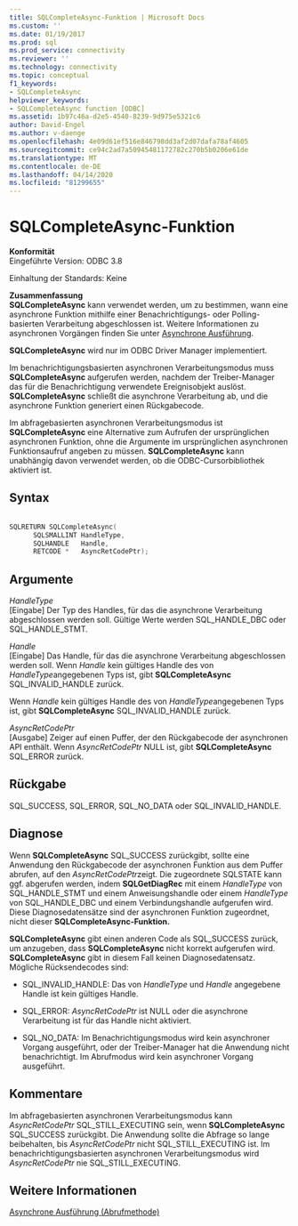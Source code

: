 ```yaml
---
title: SQLCompleteAsync-Funktion | Microsoft Docs
ms.custom: ''
ms.date: 01/19/2017
ms.prod: sql
ms.prod_service: connectivity
ms.reviewer: ''
ms.technology: connectivity
ms.topic: conceptual
f1_keywords:
- SQLCompleteAsync
helpviewer_keywords:
- SQLCompleteAsync function [ODBC]
ms.assetid: 1b97c46a-d2e5-4540-8239-9d975e5321c6
author: David-Engel
ms.author: v-daenge
ms.openlocfilehash: 4e09d61ef516e846798dd3af2d07dafa78af4605
ms.sourcegitcommit: ce94c2ad7a50945481172782c270b5b0206e61de
ms.translationtype: MT
ms.contentlocale: de-DE
ms.lasthandoff: 04/14/2020
ms.locfileid: "81299655"
---
```

# <a name="sqlcompleteasync-function"></a>SQLCompleteAsync-Funktion
**Konformität**  
 Eingeführte Version: ODBC 3.8  
  
 Einhaltung der Standards: Keine  
  
 **Zusammenfassung**  
 **SQLCompleteAsync** kann verwendet werden, um zu bestimmen, wann eine asynchrone Funktion mithilfe einer Benachrichtigungs- oder Polling-basierten Verarbeitung abgeschlossen ist. Weitere Informationen zu asynchronen Vorgängen finden Sie unter [Asynchrone Ausführung](../../../odbc/reference/develop-app/asynchronous-execution.md).  
  
 **SQLCompleteAsync** wird nur im ODBC Driver Manager implementiert.  
  
 Im benachrichtigungsbasierten asynchronen Verarbeitungsmodus muss **SQLCompleteAsync** aufgerufen werden, nachdem der Treiber-Manager das für die Benachrichtigung verwendete Ereignisobjekt auslöst. **SQLCompleteAsync** schließt die asynchrone Verarbeitung ab, und die asynchrone Funktion generiert einen Rückgabecode.  
  
 Im abfragebasierten asynchronen Verarbeitungsmodus ist **SQLCompleteAsync** eine Alternative zum Aufrufen der ursprünglichen asynchronen Funktion, ohne die Argumente im ursprünglichen asynchronen Funktionsaufruf angeben zu müssen. **SQLCompleteAsync** kann unabhängig davon verwendet werden, ob die ODBC-Cursorbibliothek aktiviert ist.  
  
## <a name="syntax"></a>Syntax  
  
```cpp  
  
SQLRETURN SQLCompleteAsync(  
      SQLSMALLINT HandleType,  
      SQLHANDLE   Handle,  
      RETCODE *   AsyncRetCodePtr);  
```  
  
## <a name="arguments"></a>Argumente  
 *HandleType*  
 [Eingabe] Der Typ des Handles, für das die asynchrone Verarbeitung abgeschlossen werden soll. Gültige Werte werden SQL_HANDLE_DBC oder SQL_HANDLE_STMT.  
  
 *Handle*  
 [Eingabe] Das Handle, für das die asynchrone Verarbeitung abgeschlossen werden soll. Wenn *Handle* kein gültiges Handle des von *HandleType*angegebenen Typs ist, gibt **SQLCompleteAsync** SQL_INVALID_HANDLE zurück.  
  
 Wenn *Handle* kein gültiges Handle des von *HandleType*angegebenen Typs ist, gibt **SQLCompleteAsync** SQL_INVALID_HANDLE zurück.  
  
 *AsyncRetCodePtr*  
 [Ausgabe] Zeiger auf einen Puffer, der den Rückgabecode der asynchronen API enthält. Wenn *AsyncRetCodePtr* NULL ist, gibt **SQLCompleteAsync** SQL_ERROR zurück.  
  
## <a name="returns"></a>Rückgabe  
 SQL_SUCCESS, SQL_ERROR, SQL_NO_DATA oder SQL_INVALID_HANDLE.  
  
## <a name="diagnostics"></a>Diagnose  
 Wenn **SQLCompleteAsync** SQL_SUCCESS zurückgibt, sollte eine Anwendung den Rückgabecode der asynchronen Funktion aus dem Puffer abrufen, auf den *AsyncRetCodePtr*zeigt. Die zugeordnete SQLSTATE kann ggf. abgerufen werden, indem **SQLGetDiagRec** mit einem *HandleType* von SQL_HANDLE_STMT und einem Anweisungshandle oder einem *HandleType* von SQL_HANDLE_DBC und einem Verbindungshandle aufgerufen wird. Diese Diagnosedatensätze sind der asynchronen Funktion zugeordnet, nicht dieser **SQLCompleteAsync-Funktion.**  
  
 **SQLCompleteAsync** gibt einen anderen Code als SQL_SUCCESS zurück, um anzugeben, dass **SQLCompleteAsync** nicht korrekt aufgerufen wird. **SQLCompleteAsync** gibt in diesem Fall keinen Diagnosedatensatz. Mögliche Rücksendecodes sind:  
  
-   SQL_INVALID_HANDLE: Das von *HandleType* und *Handle* angegebene Handle ist kein gültiges Handle.  
  
-   SQL_ERROR: *AsyncRetCodePtr* ist NULL oder die asynchrone Verarbeitung ist für das Handle nicht aktiviert.  
  
-   SQL_NO_DATA: Im Benachrichtigungsmodus wird kein asynchroner Vorgang ausgeführt, oder der Treiber-Manager hat die Anwendung nicht benachrichtigt. Im Abrufmodus wird kein asynchroner Vorgang ausgeführt.  
  
## <a name="comments"></a>Kommentare  
 Im abfragebasierten asynchronen Verarbeitungsmodus kann *AsyncRetCodePtr* SQL_STILL_EXECUTING sein, wenn **SQLCompleteAsync** SQL_SUCCESS zurückgibt. Die Anwendung sollte die Abfrage so lange beibehalten, bis *AsyncRetCodePtr* nicht SQL_STILL_EXECUTING ist. Im benachrichtigungsbasierten asynchronen Verarbeitungsmodus wird *AsyncRetCodePtr* nie SQL_STILL_EXECUTING.  
  
## <a name="see-also"></a>Weitere Informationen  
 [Asynchrone Ausführung (Abrufmethode)](../../../odbc/reference/develop-app/asynchronous-execution-polling-method.md)
